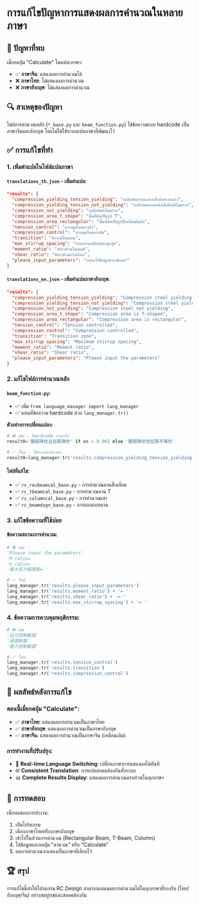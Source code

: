 # การแก้ไขปัญหาการแสดงผลการคำนวณในหลายภาษา

## 🐛 **ปัญหาที่พบ**
เมื่อกดปุ่ม "Calculate" ในแต่ละภาษา:
- ✅ **ภาษาจีน**: แสดงผลการคำนวณได้
- ❌ **ภาษาไทย**: ไม่แสดงผลการคำนวณ  
- ❌ **ภาษาอังกฤษ**: ไม่แสดงผลการคำนวณ

## 🔍 **สาเหตุของปัญหา**
ไฟล์การคำนวณหลัก (`*_base.py` และ `beam_function.py`) ใช้ข้อความแบบ hardcode เป็นภาษาจีนและอังกฤษ โดยไม่ได้ใช้ระบบแปลภาษาที่พัฒนาไว้

## ✅ **การแก้ไขที่ทำ**

### 1. เพิ่มคำแปลในไฟล์แปลภาษา

#### `translations_th.json` - เพิ่มคำแปล:
```json
"results": {
  "compression_yielding_tension_yielding": "เหล็กอัดครากและเหล็กดึงครากแล้ว",
  "compression_yielding_tension_not_yielding": "เหล็กอัดครากแต่เหล็กดึงยังไม่คราก",
  "compression_not_yielding": "เหล็กอัดยังไม่คราก",
  "compression_area_t_shape": "พื้นที่อัดเป็นรูป T",
  "compression_area_rectangular": "พื้นที่อัดเป็นรูปสี่เหลี่ยมผืนผ้า",
  "tension_control": "ควบคุมโดยแรงดึง",
  "compression_control": "ควบคุมโดยแรงอัด",
  "transition": "ช่วงเปลี่ยนผ่าน",
  "max_stirrup_spacing": "ระยะห่างเหล็กปลอกสูงสุด",
  "moment_ratio": "อัตราส่วนโมเมนต์",
  "shear_ratio": "อัตราส่วนแรงเฉือน",
  "please_input_parameters": "กรุณาใส่ข้อมูลพารามิเตอร์"
}
```

#### `translations_en.json` - เพิ่มคำแปลภาษาอังกฤษ:
```json
"results": {
  "compression_yielding_tension_yielding": "Compression steel yielding and tension steel yielding",
  "compression_yielding_tension_not_yielding": "Compression steel yielding but tension steel not yielding",
  "compression_not_yielding": "Compression steel not yielding",
  "compression_area_t_shape": "Compression area is T-shaped",
  "compression_area_rectangular": "Compression area is rectangular",
  "tension_control": "Tension controlled",
  "compression_control": "Compression controlled",
  "transition": "Transition zone",
  "max_stirrup_spacing": "Maximum stirrup spacing",
  "moment_ratio": "Moment ratio",
  "shear_ratio": "Shear ratio",
  "please_input_parameters": "Please input the parameters"
}
```

### 2. แก้ไขไฟล์การคำนวณหลัก

#### `beam_function.py`:
- ✅ เพิ่ม `from language_manager import lang_manager`
- ✅ แทนที่ข้อความ hardcode ด้วย `lang_manager.tr()`

**ตัวอย่างการเปลี่ยนแปลง:**
```python
# ❌ เดิม - hardcode ภาษาจีน
result0='壓筋降伏且拉筋降伏' if es > 0.002 else '壓筋降伏但拉筋不降伏'

# ✅ ใหม่ - ใช้ระบบแปลภาษา
result0=lang_manager.tr('results.compression_yielding_tension_yielding') if es > 0.002 else lang_manager.tr('results.compression_yielding_tension_not_yielding')
```

#### ไฟล์ที่แก้ไข:
- ✅ `rc_recbeamcal_base.py` - การคำนวณคานสี่เหลี่ยม
- ✅ `rc_tbeamcal_base.py` - การคำนวณคาน T
- ✅ `rc_columncal_base.py` - การคำนวณเสา
- ✅ `rc_beamdsgn_base.py` - การออกแบบคาน

### 3. แก้ไขข้อความที่ใช้บ่อย

#### ข้อความสถานะการคำนวณ:
```python
# ❌ เดิม
'Please input the parameters'
'M ratio= '
'V ratio= '
'最大剪力筋間距= '

# ✅ ใหม่
lang_manager.tr('results.please_input_parameters')
lang_manager.tr('results.moment_ratio') + '= '
lang_manager.tr('results.shear_ratio') + '= '
lang_manager.tr('results.max_stirrup_spacing') + '= '
```

### 4. ข้อความการควบคุมพฤติกรรม:
```python
# ❌ เดิม
'拉力控制斷面'
'過渡斷面'  
'壓力控制斷面'

# ✅ ใหม่
lang_manager.tr('results.tension_control')
lang_manager.tr('results.transition')
lang_manager.tr('results.compression_control')
```

## 🎯 **ผลลัพธ์หลังการแก้ไข**

### ตอนนี้เมื่อกดปุ่ม "Calculate":
- ✅ **ภาษาไทย**: แสดงผลการคำนวณเป็นภาษาไทย
- ✅ **ภาษาอังกฤษ**: แสดงผลการคำนวณเป็นภาษาอังกฤษ  
- ✅ **ภาษาจีน**: แสดงผลการคำนวณเป็นภาษาจีน (เหมือนเดิม)

### การทำงานที่ปรับปรุง:
- 🔄 **Real-time Language Switching**: เปลี่ยนภาษาการแสดงผลได้ทันที
- 🌐 **Consistent Translation**: การแปลสอดคล้องกันทั้งระบบ
- 📊 **Complete Results Display**: แสดงผลการคำนวณครบถ้วนในทุกภาษา

## 📝 **การทดสอบ**
เพื่อทดสอบการทำงาน:
1. เปิดโปรแกรม
2. เลือกภาษาไทยหรือภาษาอังกฤษ
3. เข้าไปในส่วนการคำนวณ (Rectangular Beam, T-Beam, Column)
4. ใส่ข้อมูลและกดปุ่ม "คำนวณ" หรือ "Calculate"
5. ผลการคำนวณจะแสดงเป็นภาษาที่เลือกไว้

## 🏆 **สรุป**
การแก้ไขนี้ทำให้โปรแกรม RC Design สามารถแสดงผลการคำนวณได้ในทุกภาษาที่รองรับ (ไทย/อังกฤษ/จีน) อย่างสมบูรณ์และสอดคล้องกัน
